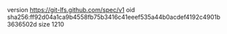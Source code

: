 version https://git-lfs.github.com/spec/v1
oid sha256:ff92d04a1ca9b4558fb75b3416c41eeef535a44b0acdef4192c4901b3636502d
size 1210
